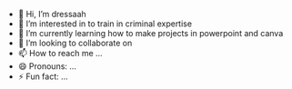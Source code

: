 - 👋 Hi, I’m dressaah
- 👀 I’m interested in to train in criminal expertise
- 🌱 I’m currently learning how to make projects in powerpoint and canva
- 💞️ I’m looking to collaborate on
- 📫 How to reach me ...
- 😄 Pronouns: ...
- ⚡ Fun fact: ...

<!---
dressaah/dressaah is a ✨ special ✨ repository because its `README.md` (this file) appears on your GitHub profile.
You can click the Preview link to take a look at your changes.
--->
